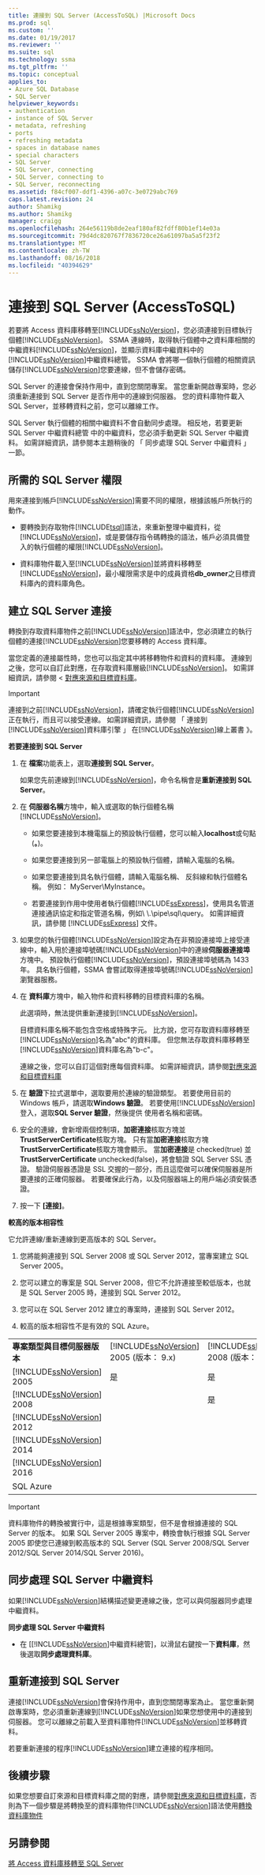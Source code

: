 ```yaml
---
title: 連接到 SQL Server (AccessToSQL) |Microsoft Docs
ms.prod: sql
ms.custom: ''
ms.date: 01/19/2017
ms.reviewer: ''
ms.suite: sql
ms.technology: ssma
ms.tgt_pltfrm: ''
ms.topic: conceptual
applies_to:
- Azure SQL Database
- SQL Server
helpviewer_keywords:
- authentication
- instance of SQL Server
- metadata, refreshing
- ports
- refreshing metadata
- spaces in database names
- special characters
- SQL Server
- SQL Server, connecting
- SQL Server, connecting to
- SQL Server, reconnecting
ms.assetid: f84cf007-ddf1-4396-a07c-3e0729abc769
caps.latest.revision: 24
author: Shamikg
ms.author: Shamikg
manager: craigg
ms.openlocfilehash: 264e56119b8de2eaf180af82fdff80b1ef14e03a
ms.sourcegitcommit: 79d4dc820767f7836720ce26a61097ba5a5f23f2
ms.translationtype: MT
ms.contentlocale: zh-TW
ms.lasthandoff: 08/16/2018
ms.locfileid: "40394629"
---
```

# <a name="connecting-to-sql-server-accesstosql"></a>連接到 SQL Server (AccessToSQL)
若要將 Access 資料庫移轉至[!INCLUDE[ssNoVersion](../../includes/ssnoversion-md.md)]，您必須連接到目標執行個體[!INCLUDE[ssNoVersion](../../includes/ssnoversion-md.md)]。 SSMA 連線時，取得執行個體中之資料庫相關的中繼資料[!INCLUDE[ssNoVersion](../../includes/ssnoversion-md.md)]，並顯示資料庫中繼資料中的[!INCLUDE[ssNoVersion](../../includes/ssnoversion-md.md)]中繼資料總管。 SSMA 會將哪一個執行個體的相關資訊儲存[!INCLUDE[ssNoVersion](../../includes/ssnoversion-md.md)]您要連線，但不會儲存密碼。  
  
SQL Server 的連接會保持作用中，直到您關閉專案。 當您重新開啟專案時，您必須重新連接到 SQL Server 是否作用中的連線到伺服器。 您的資料庫物件載入 SQL Server，並移轉資料之前，您可以離線工作。  
  
SQL Server 執行個體的相關中繼資料不會自動同步處理。 相反地，若要更新 SQL Server 中繼資料總管 中的中繼資料，您必須手動更新 SQL Server 中繼資料。 如需詳細資訊，請參閱本主題稍後的 「 同步處理 SQL Server 中繼資料 」 一節。  
  
## <a name="required-sql-server-permissions"></a>所需的 SQL Server 權限  
用來連接到帳戶[!INCLUDE[ssNoVersion](../../includes/ssnoversion-md.md)]需要不同的權限，根據該帳戶所執行的動作。  
  
-   要轉換到存取物件[!INCLUDE[tsql](../../includes/tsql-md.md)]語法，來重新整理中繼資料，從[!INCLUDE[ssNoVersion](../../includes/ssnoversion-md.md)]，或是要儲存指令碼轉換的語法，帳戶必須具備登入的執行個體的權限[!INCLUDE[ssNoVersion](../../includes/ssnoversion-md.md)]。  
  
-   資料庫物件載入至[!INCLUDE[ssNoVersion](../../includes/ssnoversion-md.md)]並將資料移轉至[!INCLUDE[ssNoVersion](../../includes/ssnoversion-md.md)]，最小權限需求是中的成員資格**db_owner**之目標資料庫內的資料庫角色。  
  
## <a name="establishing-a-sql-server-connection"></a>建立 SQL Server 連接  
轉換到存取資料庫物件之前[!INCLUDE[ssNoVersion](../../includes/ssnoversion-md.md)]語法中，您必須建立的執行個體的連接[!INCLUDE[ssNoVersion](../../includes/ssnoversion-md.md)]您要移轉的 Access 資料庫。  
  
當您定義的連接屬性時，您也可以指定其中將移轉物件和資料的資料庫。 連線到之後，您可以自訂此對應，在存取資料庫層級[!INCLUDE[ssNoVersion](../../includes/ssnoversion-md.md)]。 如需詳細資訊，請參閱 <<c0> [ 對應來源和目標資料庫](mapping-source-and-target-databases-accesstosql.md)。  
  
> [!IMPORTANT]  
> 連接到之前[!INCLUDE[ssNoVersion](../../includes/ssnoversion-md.md)]，請確定執行個體[!INCLUDE[ssNoVersion](../../includes/ssnoversion-md.md)]正在執行，而且可以接受連線。 如需詳細資訊，請參閱 「 連接到[!INCLUDE[ssNoVersion](../../includes/ssnoversion-md.md)]資料庫引擎 」 在[!INCLUDE[ssNoVersion](../../includes/ssnoversion-md.md)]線上叢書 》。  
  
**若要連接到 SQL Server**  
  
1.  在 **檔案**功能表上，選取**連接到 SQL Server**。  
  
    如果您先前連線到[!INCLUDE[ssNoVersion](../../includes/ssnoversion-md.md)]，命令名稱會是**重新連接到 SQL Server**。  
  
2.  在 **伺服器名稱**方塊中，輸入或選取的執行個體名稱[!INCLUDE[ssNoVersion](../../includes/ssnoversion-md.md)]。  
  
    -   如果您要連接到本機電腦上的預設執行個體，您可以輸入**localhost**或句點 (**。**)。  
  
    -   如果您要連接到另一部電腦上的預設執行個體，請輸入電腦的名稱。  
  
    -   如果您要連接到具名執行個體，請輸入電腦名稱、 反斜線和執行個體名稱。 例如： MyServer\MyInstance。  
  
    -   若要連接到作用中使用者執行個體[!INCLUDE[ssExpress](../../includes/ssexpress_md.md)]，使用具名管道連接通訊協定和指定管道名稱，例如\\ \\.\pipe\sql\query。 如需詳細資訊，請參閱 [!INCLUDE[ssExpress](../../includes/ssexpress_md.md)] 文件。  
  
3.  如果您的執行個體[!INCLUDE[ssNoVersion](../../includes/ssnoversion-md.md)]設定為在非預設連接埠上接受連線中，輸入用於連接埠號碼[!INCLUDE[ssNoVersion](../../includes/ssnoversion-md.md)]中的連線**伺服器連接埠** 方塊中。 預設執行個體[!INCLUDE[ssNoVersion](../../includes/ssnoversion-md.md)]，預設連接埠號碼為 1433年。 具名執行個體，SSMA 會嘗試取得連接埠號碼[!INCLUDE[ssNoVersion](../../includes/ssnoversion-md.md)]瀏覽器服務。  
  
4.  在 **資料庫**方塊中，輸入物件和資料移轉的目標資料庫的名稱。  
  
    此選項時，無法提供重新連接到[!INCLUDE[ssNoVersion](../../includes/ssnoversion-md.md)]。  
  
    目標資料庫名稱不能包含空格或特殊字元。 比方說，您可存取資料庫移轉至[!INCLUDE[ssNoVersion](../../includes/ssnoversion-md.md)]名為"abc"的資料庫。 但您無法存取資料庫移轉至[!INCLUDE[ssNoVersion](../../includes/ssnoversion-md.md)]資料庫名為"b-c"。  
  
    連線之後，您可以自訂這個對應每個資料庫。 如需詳細資訊，請參閱[對應來源和目標資料庫](mapping-source-and-target-databases-accesstosql.md)  
  
5.  在 **驗證**下拉式選單中，選取要用於連線的驗證類型。 若要使用目前的 Windows 帳戶，請選取**Windows 驗證**。 若要使用[!INCLUDE[ssNoVersion](../../includes/ssnoversion-md.md)]登入，選取**SQL Server 驗證**，然後提供 使用者名稱和密碼。  
  
6.  安全的連線，會新增兩個控制項，**加密連接**核取方塊並**TrustServerCertificate**核取方塊。 只有當**加密連接**核取方塊**TrustServerCertificate**核取方塊會顯示。 當**加密連接**是 checked(true) 並**TrustServerCertificate** unchecked(false)，將會驗證 SQL Server SSL 憑證。 驗證伺服器憑證是 SSL 交握的一部分，而且這麼做可以確保伺服器是所要連接的正確伺服器。 若要確保此行為，以及伺服器端上的用戶端必須安裝憑證。  
  
7.  按一下 **[連接]**。  
  
**較高的版本相容性**  
  
它允許連線/重新連線到更高版本的 SQL Server。  
  
1.  您將能夠連接到 SQL Server 2008 或 SQL Server 2012，當專案建立 SQL Server 2005。  
  
2.  您可以建立的專案是 SQL Server 2008，但它不允許連接至較低版本，也就是 SQL Server 2005 時，連接到 SQL Server 2012。  
  
3.  您可以在 SQL Server 2012 建立的專案時，連接到 SQL Server 2012。  
  
4.  較高的版本相容性不是有效的 SQL Azure。  
  
||||||||
|-|-|-|-|-|-|-|
|**專案類型與目標伺服器版本**|[!INCLUDE[ssNoVersion](../../includes/ssnoversion-md.md)] 2005 (版本： 9.x)|[!INCLUDE[ssNoVersion](../../includes/ssnoversion-md.md)] 2008 (版本： 10.x)|[!INCLUDE[ssNoVersion](../../includes/ssnoversion-md.md)] 2012 (Version:11.x)|[!INCLUDE[ssNoVersion](../../includes/ssnoversion-md.md)] 2014 (Version:12.x)|[!INCLUDE[ssNoVersion](../../includes/ssnoversion-md.md)] 2016 (Version:13.x)|SQL Azure|  
|[!INCLUDE[ssNoVersion](../../includes/ssnoversion-md.md)] 2005|是|是|是|是|是||  
|[!INCLUDE[ssNoVersion](../../includes/ssnoversion-md.md)] 2008||是|是|是|是||
|[!INCLUDE[ssNoVersion](../../includes/ssnoversion-md.md)] 2012|||是|是|是||
|[!INCLUDE[ssNoVersion](../../includes/ssnoversion-md.md)] 2014||||是|是||
|[!INCLUDE[ssNoVersion](../../includes/ssnoversion-md.md)] 2016|||||是||
|SQL Azure||||||是|
  
> [!IMPORTANT]  
> 資料庫物件的轉換被實行中，這是根據專案類型，但不是會根據連接的 SQL Server 的版本。 如果 SQL Server 2005 專案中，轉換會執行根據 SQL Server 2005 即使您已連線到較高版本的 SQL Server (SQL Server 2008/SQL Server 2012/SQL Server 2014/SQL Server 2016)。  
  
## <a name="synchronizing-sql-server-metadata"></a>同步處理 SQL Server 中繼資料  
如果[!INCLUDE[ssNoVersion](../../includes/ssnoversion-md.md)]結構描述變更連線之後，您可以與伺服器同步處理中繼資料。  
  
**同步處理 SQL Server 中繼資料**  
  
-   在 [[!INCLUDE[ssNoVersion](../../includes/ssnoversion-md.md)]中繼資料總管]，以滑鼠右鍵按一下**資料庫**，然後選取**同步處理資料庫**。  
  
## <a name="reconnecting-to-sql-server"></a>重新連接到 SQL Server  
連接[!INCLUDE[ssNoVersion](../../includes/ssnoversion-md.md)]會保持作用中，直到您關閉專案為止。 當您重新開啟專案時，您必須重新連線到[!INCLUDE[ssNoVersion](../../includes/ssnoversion-md.md)]如果您想使用中的連接到伺服器。 您可以離線之前載入至資料庫物件[!INCLUDE[ssNoVersion](../../includes/ssnoversion-md.md)]並移轉資料。  
  
若要重新連接的程序[!INCLUDE[ssNoVersion](../../includes/ssnoversion-md.md)]建立連接的程序相同。  
  
## <a name="next-steps"></a>後續步驟  
如果您想要自訂來源和目標資料庫之間的對應，請參閱[對應來源和目標資料庫](mapping-source-and-target-databases-accesstosql.md)，否則為下一個步驟是將轉換至的資料庫物件[!INCLUDE[ssNoVersion](../../includes/ssnoversion-md.md)]語法使用[轉換資料庫物件](converting-access-database-objects-accesstosql.md)  
  
## <a name="see-also"></a>另請參閱  
[將 Access 資料庫移轉至 SQL Server](migrating-access-databases-to-sql-server-azure-sql-db-accesstosql.md)  
  
